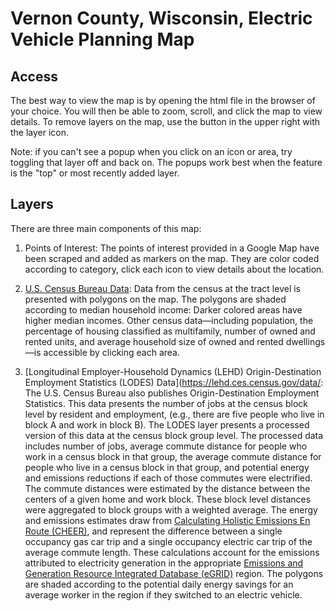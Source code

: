 # Vernon County, Wisconsin, Electric Vehicle Planning Map

## Access
The best way to view the map is by opening the html file in the browser of your choice. You will then be able to zoom, scroll, and click the map to view details. To remove layers on the map, use the button in the upper right with the layer icon.

Note: if you can't see a popup when you click on an icon or area, try toggling that layer off and back on. The popups work best when the feature is the "top" or most recently added layer.

## Layers
There are three main components of this map:

1) Points of Interest:
The points of interest provided in a Google Map have been scraped and added as markers on the map. They are color coded according to category, click each icon to view details about the location.

2) [U.S. Census Bureau Data](https://data.census.gov/):
Data from the census at the tract level is presented with polygons on the map. The polygons are shaded according to median household income: Darker colored areas have higher median incomes. Other census data—including population, the percentage of housing classified as multifamily, number of owned and rented units, and average household size of owned and rented dwellings—is accessible by clicking each area.

3) [Longitudinal Employer-Household Dynamics (LEHD) Origin-Destination Employment Statistics (LODES) Data](https://lehd.ces.census.gov/data/:
The U.S. Census Bureau also publishes Origin-Destination Employment Statistics. This data presents the number of jobs at the census block level by resident and employment, (e.g., there are five people who live in block A and work in block B). The LODES layer presents a processed version of this data at the census block group level. The processed data includes number of jobs, average commute distance for people who work in a census block in that group, the average commute distance for people who live in a census block in that group, and potential energy and emissions reductions if each of those commutes were electrified. The commute distances were estimated by the distance between the centers of a given home and work block. These block level distances were aggregated to block groups with a weighted average. The energy and emissions estimates draw from [Calculating Holistic Emissions En Route (CHEER)](https://github.com/JGreenlee/e-mission-common/tree/master), and represent the difference between a single occupancy gas car trip and a single occupancy electric car trip of the average commute length. These calculations account for the emissions attributed to electricity generation in the appropriate [Emissions and Generation Resource Integrated Database (eGRID)](https://www.epa.gov/egrid) region. The polygons are shaded according to the potential daily energy savings for an average worker in the region if they switched to an electric vehicle.
